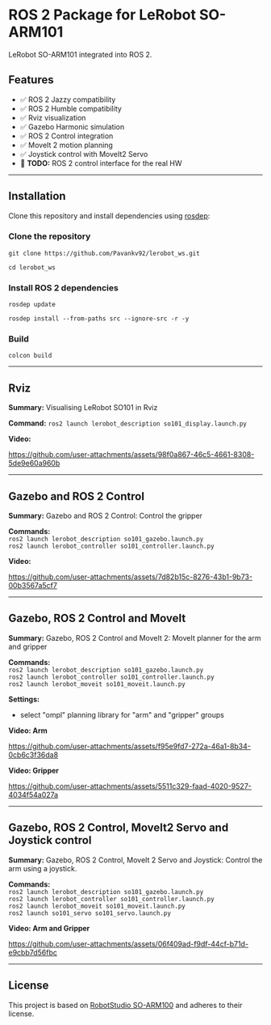 # ROS 2 Package for LeRobot SO-ARM101

LeRobot SO-ARM101 integrated into ROS 2.

## Features

- ✅ ROS 2 Jazzy compatibility
- ✅ ROS 2 Humble compatibility
- ✅ Rviz visualization
- ✅ Gazebo Harmonic simulation
- ✅ ROS 2 Control integration
- ✅ MoveIt 2 motion planning
- ✅ Joystick control with MoveIt2 Servo
- 📝 **TODO:** ROS 2 control interface for the real HW
---
## Installation

Clone this repository and install dependencies using [rosdep](https://docs.ros.org/en/ros2_packages/rosdep.html):


### Clone the repository
`git clone https://github.com/Pavankv92/lerobot_ws.git`

`cd lerobot_ws`

### Install ROS 2 dependencies
`rosdep update`

`rosdep install --from-paths src --ignore-src -r -y`

### Build
`colcon build`

---
## Rviz

**Summary:** Visualising LeRobot SO101 in Rviz

**Command:**
`ros2 launch lerobot_description so101_display.launch.py`

**Video:**
<!-- Add your video link here -->
https://github.com/user-attachments/assets/98f0a867-46c5-4661-8308-5de9e60a960b

---

## Gazebo and ROS 2 Control

**Summary:** Gazebo and ROS 2 Control: Control the gripper

**Commands:**  
`ros2 launch lerobot_description so101_gazebo.launch.py`  
`ros2 launch lerobot_controller so101_controller.launch.py`

**Video:**  
<!-- Add your video link here -->


https://github.com/user-attachments/assets/7d82b15c-8276-43b1-9b73-00b3567a5cf7


---

## Gazebo, ROS 2 Control and MoveIt

**Summary:** Gazebo, ROS 2 Control and MoveIt 2: MoveIt planner for the arm and gripper

**Commands:**  
`ros2 launch lerobot_description so101_gazebo.launch.py`  
`ros2 launch lerobot_controller so101_controller.launch.py`  
`ros2 launch lerobot_moveit so101_moveit.launch.py`

**Settings:**
- select "ompl" planning library for "arm" and "gripper" groups 

**Video: Arm**  
<!-- Add your video link here -->


https://github.com/user-attachments/assets/f95e9fd7-272a-46a1-8b34-0cb6c3f36da8

**Video: Gripper**  
<!-- Add your video link here -->

https://github.com/user-attachments/assets/5511c329-faad-4020-9527-4034f54a027a

---

## Gazebo, ROS 2 Control, MoveIt2 Servo and Joystick control

**Summary:** Gazebo, ROS 2 Control, MoveIt 2 Servo and Joystick: Control the arm using a joystick.

**Commands:**  
`ros2 launch lerobot_description so101_gazebo.launch.py`  
`ros2 launch lerobot_controller so101_controller.launch.py`  
`ros2 launch lerobot_moveit so101_moveit.launch.py`  
`ros2 launch so101_servo so101_servo.launch.py`

**Video: Arm and Gripper**
<!-- Add your video link here -->

https://github.com/user-attachments/assets/06f409ad-f9df-44cf-b71d-e9cbb7d56fbc

---

## License

This project is based on [RobotStudio SO-ARM100](https://github.com/TheRobotStudio/SO-ARM100) and adheres to their license.